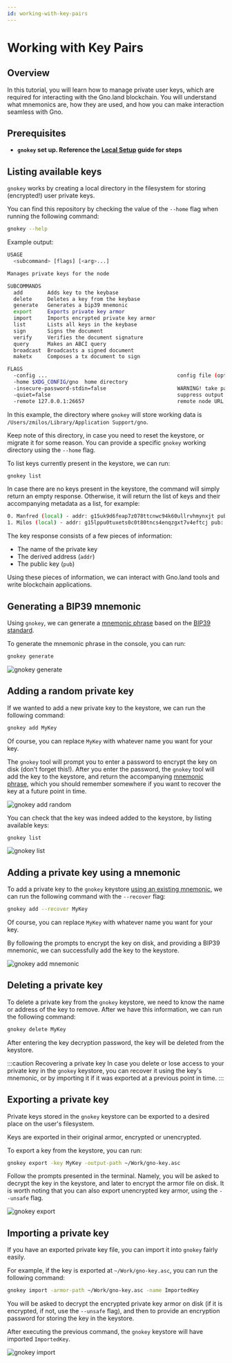 ```yaml
---
id: working-with-key-pairs
---
```


# Working with Key Pairs

## Overview

In this tutorial, you will learn how to manage private user keys, which are required for interacting with the Gno.land
blockchain. You will understand what mnemonics are, how they are used, and how you can make interaction seamless with
Gno.

## Prerequisites

- **`gnokey` set up. Reference the [Local Setup](local-setup.md#3-installing-other-gno-tools) guide for steps**

## Listing available keys

`gnokey` works by creating a local directory in the filesystem for storing (encrypted!) user private keys.

You can find this repository by checking the value of the `--home` flag when running the following command:

```bash
gnokey --help
```

Example output:

```bash
USAGE
  <subcommand> [flags] [<arg>...]

Manages private keys for the node

SUBCOMMANDS
  add        Adds key to the keybase
  delete     Deletes a key from the keybase
  generate   Generates a bip39 mnemonic
  export     Exports private key armor
  import     Imports encrypted private key armor
  list       Lists all keys in the keybase
  sign       Signs the document
  verify     Verifies the document signature
  query      Makes an ABCI query
  broadcast  Broadcasts a signed document
  maketx     Composes a tx document to sign

FLAGS
  -config ...                                          config file (optional)
  -home $XDG_CONFIG/gno  home directory
  -insecure-password-stdin=false                       WARNING! take password from stdin
  -quiet=false                                         suppress output during execution
  -remote 127.0.0.1:26657                              remote node URL
```

In this example, the directory where `gnokey` will store working data
is `/Users/zmilos/Library/Application Support/gno`.

Keep note of this directory, in case you need to reset the keystore, or migrate it for some reason.
You can provide a specific `gnokey` working directory using the `--home` flag.

To list keys currently present in the keystore, we can run:

```bash
gnokey list
```

In case there are no keys present in the keystore, the command will simply return an empty response.
Otherwise, it will return the list of keys and their accompanying metadata as a list, for example:

```bash
0. Manfred (local) - addr: g15uk9d6feap7z078ttcnwc94k60ullrvhmynxjt pub: gpub1pgfj7ard9eg82cjtv4u4xetrwqer2dntxyfzxz3pqvn87u43scec4zfgn4la3nt237nehzydzayqxe43fx63lq6rty9c5almet4, path: <nil>
1. Milos (local) - addr: g15lppu0tuxets0c0t80tncs4enqzgxt7v4eftcj pub: gpub1pgfj7ard9eg82cjtv4u4xetrwqer2dntxyfzxz3pqw2kkzujprgrfg7vumg85mccsf790n5ep6htpygkuwedwuumf2g7ydm4vqf, path: <nil>
```

The key response consists of a few pieces of information:

- The name of the private key
- The derived address (`addr`)
- The public key (`pub`)

Using these pieces of information, we can interact with Gno.land tools and write blockchain applications.

## Generating a BIP39 mnemonic

Using `gnokey`, we can generate a [mnemonic phrase](https://en.bitcoin.it/wiki/Seed_phrase) based on
the [BIP39 standard](https://github.com/bitcoin/bips/blob/master/bip-0039.mediawiki).

To generate the mnemonic phrase in the console, you can run:

```bash
gnokey generate
```

![gnokey generate](../../assets/getting-started/local-setup/creating-a-key-pair/gnokey-generate.gif)

## Adding a random private key

If we wanted to add a new private key to the keystore, we can run the following command:

```bash
gnokey add MyKey
```

Of course, you can replace `MyKey` with whatever name you want for your key.

The `gnokey` tool will prompt you to enter a password to encrypt the key on disk (don't forget this!).
After you enter the password, the `gnokey` tool will add the key to the keystore, and return the accompanying [mnemonic
phrase](https://en.bitcoin.it/wiki/Seed_phrase), which you should remember somewhere if you want to recover the key at a
future point in time.

![gnokey add random](../../assets/getting-started/local-setup/creating-a-key-pair/gnokey-add-random.gif)

You can check that the key was indeed added to the keystore, by listing available keys:

```bash
gnokey list
```

![gnokey list](../../assets/getting-started/local-setup/creating-a-key-pair/gnokey-list.gif)

## Adding a private key using a mnemonic

To add a private key to the `gnokey` keystore [using an existing mnemonic](#generating-a-bip39-mnemonic), we can run the
following command with the
`--recover` flag:

```bash
gnokey add --recover MyKey
```

Of course, you can replace `MyKey` with whatever name you want for your key.

By following the prompts to encrypt the key on disk, and providing a BIP39 mnemonic, we can successfully add
the key to the keystore.

![gnokey add mnemonic](../../assets/getting-started/local-setup/creating-a-key-pair/gnokey-add-mnemonic.gif)

## Deleting a private key

To delete a private key from the `gnokey` keystore, we need to know the name or address of the key to remove.
After we have this information, we can run the following command:

```bash
gnokey delete MyKey
```

After entering the key decryption password, the key will be deleted from the keystore.

:::caution Recovering a private key
In case you delete or lose access to your private key in the `gnokey` keystore, you
can recover it using the key's mnemonic, or by importing it if it was exported at a previous point in time.
:::

## Exporting a private key

Private keys stored in the `gnokey` keystore can be exported to a desired place
on the user's filesystem.

Keys are exported in their original armor, encrypted or unencrypted.

To export a key from the keystore, you can run:

```bash
gnokey export -key MyKey -output-path ~/Work/gno-key.asc
```

Follow the prompts presented in the terminal. Namely, you will be asked to decrypt the key in the keystore,
and later to encrypt the armor file on disk. It is worth noting that you can also export unencrypted key armor, using
the `--unsafe` flag.

![gnokey export](../../assets/getting-started/local-setup/creating-a-key-pair/gnokey-export.gif)

## Importing a private key

If you have an exported private key file, you can import it into `gnokey` fairly easily.

For example, if the key is exported at `~/Work/gno-key.asc`, you can run the following command:

```bash
gnokey import -armor-path ~/Work/gno-key.asc -name ImportedKey
```

You will be asked to decrypt the encrypted private key armor on disk (if it is encrypted, if not, use the `--unsafe`
flag), and then to provide an encryption password for storing the key in the keystore.

After executing the previous command, the `gnokey` keystore will have imported `ImportedKey`.

![gnokey import](../../assets/getting-started/local-setup/creating-a-key-pair/gnokey-import.gif)
